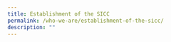 ```yaml
---
title: Establishment of the SICC
permalink: /who-we-are/establishment-of-the-sicc/
description: ""
---
```


